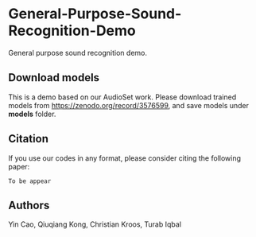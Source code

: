 # General-Purpose-Sound-Recognition-Demo
General purpose sound recognition demo.

## Download models
This is a demo based on our AudioSet work. Please download trained models from https://zenodo.org/record/3576599, and save models under **models** folder.

## Citation
If you use our codes in any format, please consider citing the following paper:

```
To be appear
```

## Authors
Yin Cao, Qiuqiang Kong, Christian Kroos, Turab Iqbal
